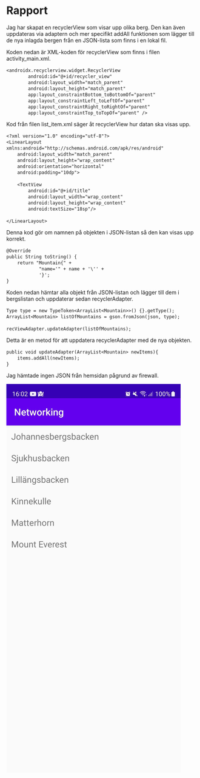 
# Rapport

Jag har skapat en recyclerView som visar upp olika berg.
Den kan även uppdateras via adaptern och mer specifikt addAll funktionen som lägger till de nya
inlagda bergen från en JSON-lista som finns i en lokal fil.

Koden nedan är XML-koden för recyclerView som finns i filen activity_main.xml.
```
<androidx.recyclerview.widget.RecyclerView
        android:id="@+id/recycler_view"
        android:layout_width="match_parent"
        android:layout_height="match_parent"
        app:layout_constraintBottom_toBottomOf="parent"
        app:layout_constraintLeft_toLeftOf="parent"
        app:layout_constraintRight_toRightOf="parent"
        app:layout_constraintTop_toTopOf="parent" />
```

Kod från filen list_item.xml säger åt recyclerView hur datan ska visas upp.
```
<?xml version="1.0" encoding="utf-8"?>
<LinearLayout xmlns:android="http://schemas.android.com/apk/res/android"
    android:layout_width="match_parent"
    android:layout_height="wrap_content"
    android:orientation="horizontal"
    android:padding="10dp">

    <TextView
        android:id="@+id/title"
        android:layout_width="wrap_content"
        android:layout_height="wrap_content"
        android:textSize="18sp"/>

</LinearLayout>
```

Denna kod gör om namnen på objekten i JSON-listan så den kan visas upp korrekt. 
```
@Override
public String toString() {
    return "Mountain{" +
            "name='" + name + '\'' +
            '}';
}
```

Koden nedan hämtar alla objekt från JSON-listan och lägger till dem i bergslistan och
uppdaterar sedan recyclerAdapter.
```
Type type = new TypeToken<ArrayList<Mountain>>() {}.getType();
ArrayList<Mountain> listOfMountains = gson.fromJson(json, type);

recViewAdapter.updateAdapter(listOfMountains);
```

Detta är en metod för att uppdatera recyclerAdapter med de nya objekten.
```
public void updateAdapter(ArrayList<Mountain> newItems){
    items.addAll(newItems);
}
```

Jag hämtade ingen JSON från hemsidan pågrund av firewall.

![](Screenshot_Networking.jpg)